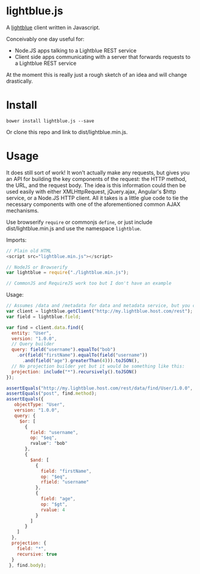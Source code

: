 # lightblue.js

A [lightblue](https://github.com/lightblue-platform) client written in Javascript.

Conceivably one day useful for:
- Node.JS apps talking to a Lightblue REST service
- Client side apps communicating with a server that forwards requests to a Lightblue REST service

At the moment this is really just a rough sketch of an idea and will change drastically.

# Install

`bower install lightblue.js --save`

Or clone this repo and link to dist/lightblue.min.js.

# Usage

It does still sort of work! It won't actually make any requests, but gives you an API for building the key components of the request: the HTTP method, the URL, and the request body. The idea is this information could then be used easily with either XMLHttpRequest, jQuery.ajax, Angular's $http service, or a Node.JS HTTP client. All it takes is a little glue code to tie the necessary components with one of the aforementioned common AJAX mechanisms.

Use browserify `require` or commonjs `define`, or just include dist/lightblue.min.js and use the namespace `lightblue`.

Imports: 

```javascript
// Plain old HTML
<script src="lightblue.min.js"></script>

// NodeJS or Browserify
var lightblue = require("./lightblue.min.js");

// CommonJS and RequireJS work too but I don't have an example
```

Usage:

```javascript
// Assumes /data and /metadata for data and metadata service, but you can override
var client = lightblue.getClient("http://my.lightblue.host.com/rest"); 
var field = lightblue.field;

var find = client.data.find({
  entity: "User",
  version: "1.0.0",
  // Query builder
  query: field("username").equalTo("bob")
    .or(field("firstName").equalTo(field("username"))
      .and(field("age").greaterThan(4))).toJSON(),
  // No projection builder yet but it would be something like this:
  projection: include("*").recursively().toJSON()
});

assertEquals("http://my.lightblue.host.com/rest/data/find/User/1.0.0", find.url);
assertEquals("post", find.method);
assertEquals({
   objectType: "User",
   version: "1.0.0",
   query: {
     $or: [
       {
         field: "username",
         op: "$eq",
         rvalue": "bob"
       },
       {
         $and: [
           {
             field: "firstName",
             op: "$eq",
             rfield: "username"
           },
           {
             field: "age",
             op: "$gt",
             rvalue: 4
           }
         ]
       }
    ]
  },
  projection: {
    field: "*",
    recursive: true
  }
 }, find.body);
```
